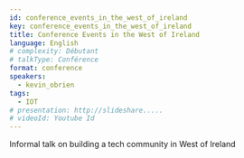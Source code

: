 ```yaml
---
id: conference_events_in_the_west_of_ireland
key: conference_events_in_the_west_of_ireland
title: Conference Events in the West of Ireland
language: English
# complexity: Débutant
# talkType: Conférence
format: conference
speakers:
  - kevin_obrien
tags:
  - IOT
# presentation: http://slideshare.....
# videoId: Youtube Id
---
```


Informal talk on building a tech community in West of Ireland